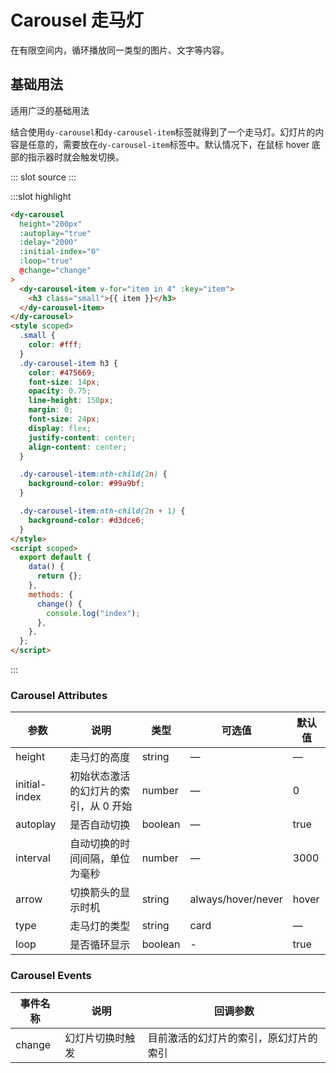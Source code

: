 # Carousel 走马灯

在有限空间内，循环播放同一类型的图片、文字等内容。

## 基础用法

适用广泛的基础用法

结合使用`dy-carousel`和`dy-carousel-item`标签就得到了一个走马灯。幻灯片的内容是任意的，需要放在`dy-carousel-item`标签中。默认情况下，在鼠标 hover 底部的指示器时就会触发切换。

<demo-block>
::: slot source
<carousel-test></carousel-test>
:::

:::slot highlight

```html
<dy-carousel
  height="200px"
  :autoplay="true"
  :delay="2000"
  :initial-index="0"
  :loop="true"
  @change="change"
>
  <dy-carousel-item v-for="item in 4" :key="item">
    <h3 class="small">{{ item }}</h3>
  </dy-carousel-item>
</dy-carousel>
<style scoped>
  .small {
    color: #fff;
  }
  .dy-carousel-item h3 {
    color: #475669;
    font-size: 14px;
    opacity: 0.75;
    line-height: 150px;
    margin: 0;
    font-size: 24px;
    display: flex;
    justify-content: center;
    align-content: center;
  }

  .dy-carousel-item:nth-child(2n) {
    background-color: #99a9bf;
  }

  .dy-carousel-item:nth-child(2n + 1) {
    background-color: #d3dce6;
  }
</style>
<script scoped>
  export default {
    data() {
      return {};
    },
    methods: {
      change() {
        console.log("index");
      },
    },
  };
</script>
```

:::
</demo-block>

### Carousel Attributes

| 参数               | 说明                                  | 类型    | 可选值              | 默认值     |
| ------------------ | ------------------------------------- | ------- | ------------------- | ---------- |
| height             | 走马灯的高度                          | string  | —                   | —          |
| initial-index      | 初始状态激活的幻灯片的索引，从 0 开始 | number  | —                   | 0          |
| autoplay           | 是否自动切换                          | boolean | —                   | true       |
| interval           | 自动切换的时间间隔，单位为毫秒        | number  | —                   | 3000       |
| arrow              | 切换箭头的显示时机                    | string  | always/hover/never  | hover      |
| type               | 走马灯的类型                          | string  | card                | —          |
| loop               | 是否循环显示                          | boolean | -                   | true       |

### Carousel Events

| 事件名称 | 说明             | 回调参数                               |
| -------- | ---------------- | -------------------------------------- |
| change   | 幻灯片切换时触发 | 目前激活的幻灯片的索引，原幻灯片的索引 |

